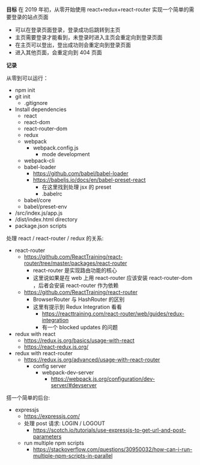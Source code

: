 **目标**
在 2019 年初，从零开始使用 react+redux+react-router 实现一个简单的需要登录的站点页面
  - 可以在登录页面登录，登录成功后跳转到主页
  - 主页需要登录才能看到，未登录时进入主页会重定向到登录页面
  - 在主页可以登出，登出成功则会重定向到登录页面
  - 进入其他页面，会重定向到 404 页面

**记录**

从零到可以运行：

- npm init
- git init
  - .gitignore
- Install dependencies
  - react
  - react-dom
  - react-router-dom
  - redux
  - webpack
    - webpack.config.js
      - mode development
  - webpack-cli
  - babel-loader
    - https://github.com/babel/babel-loader
    - https://babeljs.io/docs/en/babel-preset-react
      - 在这里找到处理 jsx 的 preset
      - .babelrc
  - babel/core
  - babel/preset-env
- /src/index.js/app.js
- /dist/index.html directory
- package.json scripts

处理 react / react-router / redux 的关系:
- react-router
  - https://github.com/ReactTraining/react-router/tree/master/packages/react-router
    - react-router 是实现路由功能的核心
    - 这里说如果是在 web 上用 react-router 应该安装 react-router-dom ，后者会安装 react-router 作为依赖
  - https://github.com/ReactTraining/react-router
    - BrowserRouter 与 HashRouter 的区别
    - 这里有提示到 Redux Integration 看看
      - https://reacttraining.com/react-router/web/guides/redux-integration
      - 有一个 blocked updates 的问题
- redux with react
  - https://redux.js.org/basics/usage-with-react
  - https://react-redux.js.org/
- redux with react-router
  - https://redux.js.org/advanced/usage-with-react-router
    - config server
      - webpack-dev-server
        - https://webpack.js.org/configuration/dev-server/#devserver

搭一个简单的后台:

- expressjs
  - https://expressjs.com/
  - 处理 post 请求: LOGIN / LOGOUT
    - https://scotch.io/tutorials/use-expressjs-to-get-url-and-post-parameters
  - run multiple npm scripts 
    - https://stackoverflow.com/questions/30950032/how-can-i-run-multiple-npm-scripts-in-parallel